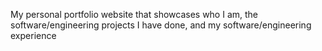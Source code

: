 My personal portfolio website that showcases who I am, the software/engineering projects I have done, and my software/engineering experience
